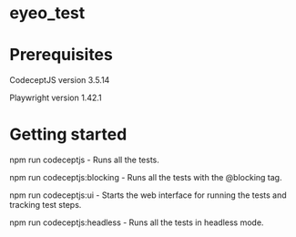# eyeo_test

# Prerequisites
CodeceptJS  version 3.5.14

Playwright  version 1.42.1
# Getting started
npm run codeceptjs - Runs all the tests.

npm run codeceptjs:blocking - Runs all the tests with the @blocking tag.

npm run codeceptjs:ui - Starts the web interface for running the tests and tracking test steps.

npm run codeceptjs:headless - Runs all the tests in headless mode.
